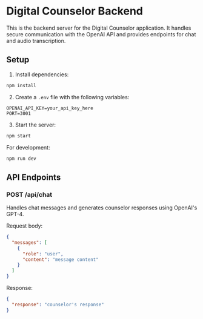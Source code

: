 # Digital Counselor Backend

This is the backend server for the Digital Counselor application. It handles secure communication with the OpenAI API and provides endpoints for chat and audio transcription.

## Setup

1. Install dependencies:
```bash
npm install
```

2. Create a `.env` file with the following variables:
```
OPENAI_API_KEY=your_api_key_here
PORT=3001
```

3. Start the server:
```bash
npm start
```

For development:
```bash
npm run dev
```

## API Endpoints

### POST /api/chat
Handles chat messages and generates counselor responses using OpenAI's GPT-4.

Request body:
```json
{
  "messages": [
    {
      "role": "user",
      "content": "message content"
    }
  ]
}
```

Response:
```json
{
  "response": "counselor's response"
}
```
